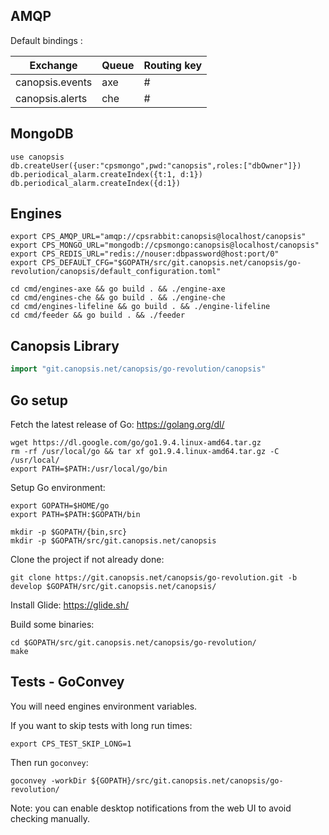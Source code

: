 ## AMQP

Default bindings :

Exchange        | Queue | Routing key
--------------- | ----- | -----------
canopsis.events | axe   | #
canopsis.alerts | che   | #

## MongoDB

```
use canopsis
db.createUser({user:"cpsmongo",pwd:"canopsis",roles:["dbOwner"]})
db.periodical_alarm.createIndex({t:1, d:1})
db.periodical_alarm.createIndex({d:1})
```

## Engines

```
export CPS_AMQP_URL="amqp://cpsrabbit:canopsis@localhost/canopsis"
export CPS_MONGO_URL="mongodb://cpsmongo:canopsis@localhost/canopsis"
export CPS_REDIS_URL="redis://nouser:dbpassword@host:port/0"
export CPS_DEFAULT_CFG="$GOPATH/src/git.canopsis.net/canopsis/go-revolution/canopsis/default_configuration.toml"
```

```
cd cmd/engines-axe && go build . && ./engine-axe
cd cmd/engines-che && go build . && ./engine-che
cd cmd/engines-lifeline && go build . && ./engine-lifeline
cd cmd/feeder && go build . && ./feeder
```

## Canopsis Library

```go
import "git.canopsis.net/canopsis/go-revolution/canopsis"
```

## Go setup

Fetch the latest release of Go: https://golang.org/dl/

```
wget https://dl.google.com/go/go1.9.4.linux-amd64.tar.gz
rm -rf /usr/local/go && tar xf go1.9.4.linux-amd64.tar.gz -C /usr/local/
export PATH=$PATH:/usr/local/go/bin
```

Setup Go environment:

```
export GOPATH=$HOME/go
export PATH=$PATH:$GOPATH/bin

mkdir -p $GOPATH/{bin,src}
mkdir -p $GOPATH/src/git.canopsis.net/canopsis
```

Clone the project if not already done:

```
git clone https://git.canopsis.net/canopsis/go-revolution.git -b develop $GOPATH/src/git.canopsis.net/canopsis/
```

Install Glide: https://glide.sh/

Build some binaries:

```
cd $GOPATH/src/git.canopsis.net/canopsis/go-revolution/
make
```

## Tests - GoConvey

You will need engines environment variables.

If you want to skip tests with long run times:

```
export CPS_TEST_SKIP_LONG=1
```

Then run `goconvey`:

```
goconvey -workDir ${GOPATH}/src/git.canopsis.net/canopsis/go-revolution/
```

Note: you can enable desktop notifications from the web UI to avoid checking manually.

